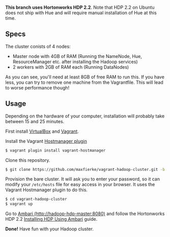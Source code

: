 **This branch uses Hortonworks HDP 2.2**. Note that HDP 2.2 on Ubuntu does not ship with Hue and will require manual installation of Hue at this time.

## Specs

The cluster conists of 4 nodes:

* Master node with 4GB of RAM (Running the NameNode, Hue, ResourceManager etc. after installing the Hadoop services)
* 2 workers with 2GB of RAM each (Running DataNodes)

As you can see, you'll need at least 8GB of free RAM to run this. If you have less, you can try to remove one machine from the Vagrantfile. This will lead to worse performance though!

## Usage

Depending on the hardware of your computer, installation will probably take between 15 and 25 minutes.

First install [VirtualBox](https://www.virtualbox.org/) and [Vagrant](http://www.vagrantup.com/).

Install the Vagrant [Hostmanager plugin](https://github.com/smdahlen/vagrant-hostmanager)

```bash
$ vagrant plugin install vagrant-hostmanager
```

Clone this repository.

```bash
$ git clone https://github.com/maxfierke/vagrant-hadoop-cluster.git -b hadoop-hdp
```

Provision the bare cluster. It will ask you to enter your password, so it can modify your `/etc/hosts` file for easy access in your browser. It uses the Vagrant Hostmanager plugin to do this.

```bash
$ cd vagrant-hadoop-cluster
$ vagrant up
```

Go to [Ambari (http://hadoop-hdp-master:8080)](http://hadoop-hdp-master:8080) and follow the Hortonworks HDP 2.2 [Installing HDP Using Ambari](http://docs.hortonworks.com/HDPDocuments/Ambari-1.7.0.0/Ambari_Install_v170/index.html#Item3.1) guide.


**Done!** Have fun with your Hadoop cluster.
